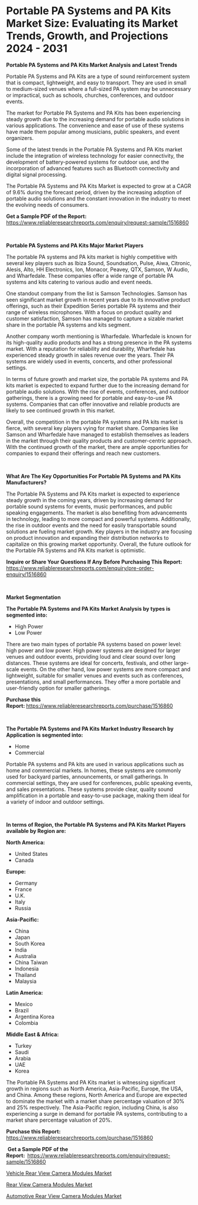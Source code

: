 <p><h1>Portable PA Systems and PA Kits Market Size: Evaluating its Market Trends, Growth, and Projections 2024 - 2031</h1></p><p><strong>Portable PA Systems and PA Kits Market Analysis and Latest Trends</strong></p>
<p><p>Portable PA Systems and PA Kits are a type of sound reinforcement system that is compact, lightweight, and easy to transport. They are used in small to medium-sized venues where a full-sized PA system may be unnecessary or impractical, such as schools, churches, conferences, and outdoor events.</p><p>The market for Portable PA Systems and PA Kits has been experiencing steady growth due to the increasing demand for portable audio solutions in various applications. The convenience and ease of use of these systems have made them popular among musicians, public speakers, and event organizers.</p><p>Some of the latest trends in the Portable PA Systems and PA Kits market include the integration of wireless technology for easier connectivity, the development of battery-powered systems for outdoor use, and the incorporation of advanced features such as Bluetooth connectivity and digital signal processing.</p><p>The Portable PA Systems and PA Kits Market is expected to grow at a CAGR of 9.6% during the forecast period, driven by the increasing adoption of portable audio solutions and the constant innovation in the industry to meet the evolving needs of consumers.</p></p>
<p><strong>Get a Sample PDF of the Report:&nbsp;</strong> <a href="https://www.reliableresearchreports.com/enquiry/request-sample/1516860">https://www.reliableresearchreports.com/enquiry/request-sample/1516860</a></p>
<p>&nbsp;</p>
<p><strong>Portable PA Systems and PA Kits Major Market Players</strong></p>
<p><p>The portable PA systems and PA kits market is highly competitive with several key players such as Ibiza Sound, Soundsation, Pulse, Aiwa, Citronic, Alesis, Alto, HH Electronics, Ion, Monacor, Peavey, QTX, Samson, W Audio, and Wharfedale. These companies offer a wide range of portable PA systems and kits catering to various audio and event needs.</p><p>One standout company from the list is Samson Technologies. Samson has seen significant market growth in recent years due to its innovative product offerings, such as their Expedition Series portable PA systems and their range of wireless microphones. With a focus on product quality and customer satisfaction, Samson has managed to capture a sizable market share in the portable PA systems and kits segment.</p><p>Another company worth mentioning is Wharfedale. Wharfedale is known for its high-quality audio products and has a strong presence in the PA systems market. With a reputation for reliability and durability, Wharfedale has experienced steady growth in sales revenue over the years. Their PA systems are widely used in events, concerts, and other professional settings.</p><p>In terms of future growth and market size, the portable PA systems and PA kits market is expected to expand further due to the increasing demand for portable audio solutions. With the rise of events, conferences, and outdoor gatherings, there is a growing need for portable and easy-to-use PA systems. Companies that can offer innovative and reliable products are likely to see continued growth in this market.</p><p>Overall, the competition in the portable PA systems and PA kits market is fierce, with several key players vying for market share. Companies like Samson and Wharfedale have managed to establish themselves as leaders in the market through their quality products and customer-centric approach. With the continued growth of the market, there are ample opportunities for companies to expand their offerings and reach new customers.</p></p>
<p>&nbsp;</p>
<p><strong>What Are The Key Opportunities For Portable PA Systems and PA Kits Manufacturers?</strong></p>
<p><p>The Portable PA Systems and PA Kits market is expected to experience steady growth in the coming years, driven by increasing demand for portable sound systems for events, music performances, and public speaking engagements. The market is also benefiting from advancements in technology, leading to more compact and powerful systems. Additionally, the rise in outdoor events and the need for easily transportable sound solutions are fueling market growth. Key players in the industry are focusing on product innovation and expanding their distribution networks to capitalize on this growing market opportunity. Overall, the future outlook for the Portable PA Systems and PA Kits market is optimistic.</p></p>
<p><strong>Inquire or Share Your Questions If Any Before Purchasing This Report:</strong> <a href="https://www.reliableresearchreports.com/enquiry/pre-order-enquiry/1516860">https://www.reliableresearchreports.com/enquiry/pre-order-enquiry/1516860</a></p>
<p>&nbsp;</p>
<p><strong>Market Segmentation</strong></p>
<p><strong>The Portable PA Systems and PA Kits Market Analysis by types is segmented into:</strong></p>
<p><ul><li>High Power</li><li>Low Power</li></ul></p>
<p><p>There are two main types of portable PA systems based on power level: high power and low power. High power systems are designed for larger venues and outdoor events, providing loud and clear sound over long distances. These systems are ideal for concerts, festivals, and other large-scale events. On the other hand, low power systems are more compact and lightweight, suitable for smaller venues and events such as conferences, presentations, and small performances. They offer a more portable and user-friendly option for smaller gatherings.</p></p>
<p><strong>Purchase this Report:&nbsp;</strong><a href="https://www.reliableresearchreports.com/purchase/1516860">https://www.reliableresearchreports.com/purchase/1516860</a></p>
<p>&nbsp;</p>
<p><strong>The Portable PA Systems and PA Kits Market Industry Research by Application is segmented into:</strong></p>
<p><ul><li>Home</li><li>Commercial</li></ul></p>
<p><p>Portable PA systems and PA kits are used in various applications such as home and commercial markets. In homes, these systems are commonly used for backyard parties, announcements, or small gatherings. In commercial settings, they are used for conferences, public speaking events, and sales presentations. These systems provide clear, quality sound amplification in a portable and easy-to-use package, making them ideal for a variety of indoor and outdoor settings.</p></p>
<p>&nbsp;</p>
<p><strong>In terms of Region, the Portable PA Systems and PA Kits Market Players available by Region are:</strong></p>
<p>
    <p> <strong> North America: </strong>
        <ul>
            <li>United States</li>
            <li>Canada</li>
        </ul>
        </p> 
    <p> <strong> Europe: </strong>
        <ul>
            <li>Germany</li>
            <li>France</li>
            <li>U.K.</li>
            <li>Italy</li>
            <li>Russia</li>
        </ul>
        </p> 
    <p> <strong> Asia-Pacific: </strong>
        <ul>
            <li>China</li>
            <li>Japan</li>
            <li>South Korea</li>
            <li>India</li>
            <li>Australia</li>
            <li>China Taiwan</li>
            <li>Indonesia</li>
            <li>Thailand</li>
            <li>Malaysia</li>
        </ul>
        </p> 
    <p> <strong> Latin America: </strong>
        <ul>
            <li>Mexico</li>
            <li>Brazil</li>
            <li>Argentina Korea</li>
            <li>Colombia</li>
        </ul>
        </p> 
    <p> <strong> Middle East & Africa: </strong>
        <ul>
            <li>Turkey</li>
            <li>Saudi</li>
            <li>Arabia</li>
            <li>UAE</li>
            <li>Korea</li>
        </ul>
    </p>
    </p>
<p><p>The Portable PA Systems and PA Kits market is witnessing significant growth in regions such as North America, Asia-Pacific, Europe, the USA, and China. Among these regions, North America and Europe are expected to dominate the market with a market share percentage valuation of 30% and 25% respectively. The Asia-Pacific region, including China, is also experiencing a surge in demand for portable PA systems, contributing to a market share percentage valuation of 20%.</p></p>
<p><strong>Purchase this Report: </strong><a href="https://www.reliableresearchreports.com/purchase/1516860">https://www.reliableresearchreports.com/purchase/1516860</a></p>
<p>&nbsp;<strong>Get a Sample PDF of the Report:&nbsp;&nbsp;</strong><a href="https://www.reliableresearchreports.com/enquiry/request-sample/1516860">https://www.reliableresearchreports.com/enquiry/request-sample/1516860</a></p>
<p><strong></strong></p>
<p><p><a href="https://view.publitas.com/reportprime-1/vehicle-rear-view-camera-modules-market-size-evaluating-its-market-trends-growth-and-projections-2024-2031/">Vehicle Rear View Camera Modules Market</a></p><p><a href="https://view.publitas.com/reportprime-1/rear-view-camera-modules-market-with-the-goal-of-estimating-the-market-size-and-future-growth-potential-of-various-market-segments-based-on-component-applications-end-user-and-region/">Rear View Camera Modules Market</a></p><p><a href="https://view.publitas.com/reportprime-1/automotive-rear-view-camera-modules-market-size-and-examines-its-market-scope-with-a-primary-focus-on-growth-opportunities-and-forecasted-trends-spanning-from-2024-to-2031/">Automotive Rear View Camera Modules Market</a></p></p>